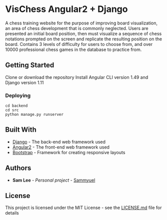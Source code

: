 
# VisChess Angular2 + Django

A chess training website for the purpose of improving board visualization, an
area of chess development that is commonly neglected. Users are presented
an initial board position, then must visualize a sequence of chess notations
prompted on the screen and replicate the resulting position on the board.
Contains 3 levels of difficulty for users to choose from, and over 10000
professional chess games in the database to practice from.

## Getting Started
Clone or download the repository
Install Angular CLI version 1.49 and Django version 1.11


### Deploying

```
cd backend
cd src 
python manage.py runserver
```


## Built With

* [Django](https://www.djangoproject.com/) - The back-end web framework used
* [Angular2](https://angular.io/docs) - The front-end web framework used
* [Bootstrap](http://getbootstrap.com/docs/4.0/getting-started/introduction/) - Framework for creating responsive layouts


## Authors

* **Sam Lee** - *Personal project* - [Sammyuel](https://github.com/Sammyuel)


## License

This project is licensed under the MIT License - see the [LICENSE.md](LICENSE.md) file for details

